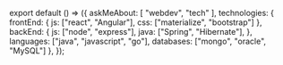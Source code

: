 export default () => ({
  askMeAbout: [
    "webdev", "tech"
  ],
  technologies: {
    frontEnd: {
      js: ["react", "Angular"],
      css: ["materialize", "bootstrap"]
    },
    backEnd: {
      js: ["node", "express"],
      java: ["Spring", "Hibernate"],
    },
    languages: ["java", "javascript", "go"],
    databases: ["mongo", "oracle", "MySQL"]
  },
});
